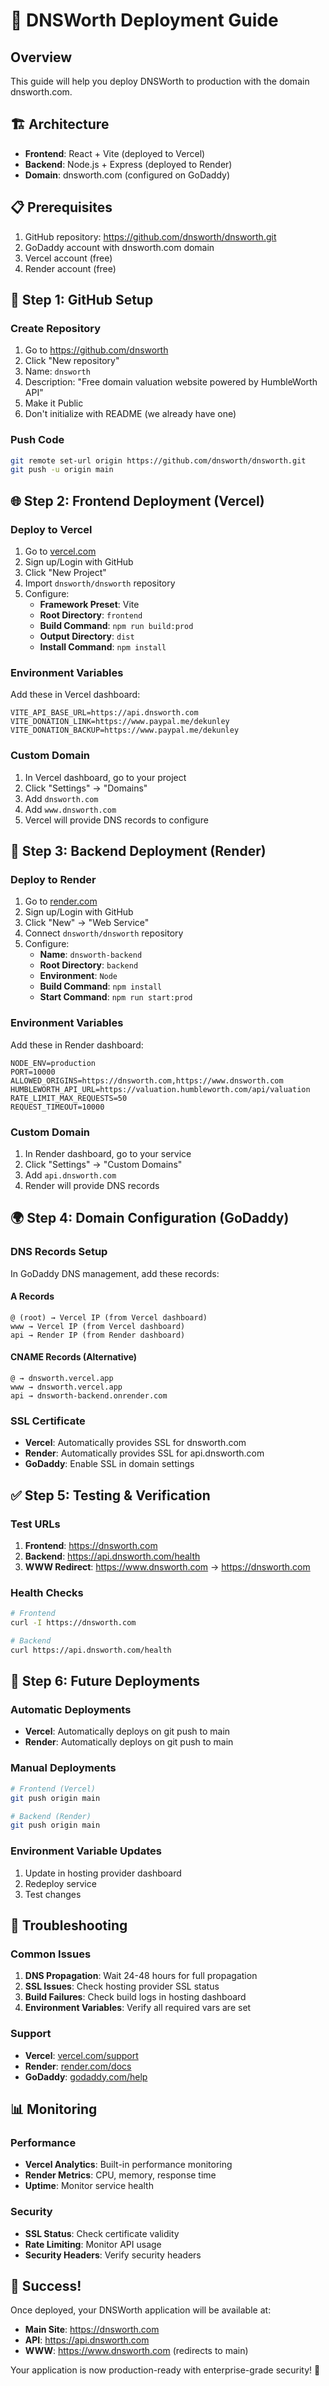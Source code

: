 # 🚀 DNSWorth Deployment Guide

## Overview
This guide will help you deploy DNSWorth to production with the domain dnsworth.com.

## 🏗️ Architecture
- **Frontend**: React + Vite (deployed to Vercel)
- **Backend**: Node.js + Express (deployed to Render)
- **Domain**: dnsworth.com (configured on GoDaddy)

## 📋 Prerequisites
1. GitHub repository: https://github.com/dnsworth/dnsworth.git
2. GoDaddy account with dnsworth.com domain
3. Vercel account (free)
4. Render account (free)

## 🎯 Step 1: GitHub Setup

### Create Repository
1. Go to https://github.com/dnsworth
2. Click "New repository"
3. Name: `dnsworth`
4. Description: "Free domain valuation website powered by HumbleWorth API"
5. Make it Public
6. Don't initialize with README (we already have one)

### Push Code
```bash
git remote set-url origin https://github.com/dnsworth/dnsworth.git
git push -u origin main
```

## 🌐 Step 2: Frontend Deployment (Vercel)

### Deploy to Vercel
1. Go to [vercel.com](https://vercel.com)
2. Sign up/Login with GitHub
3. Click "New Project"
4. Import `dnsworth/dnsworth` repository
5. Configure:
   - **Framework Preset**: Vite
   - **Root Directory**: `frontend`
   - **Build Command**: `npm run build:prod`
   - **Output Directory**: `dist`
   - **Install Command**: `npm install`

### Environment Variables
Add these in Vercel dashboard:
```
VITE_API_BASE_URL=https://api.dnsworth.com
VITE_DONATION_LINK=https://www.paypal.me/dekunley
VITE_DONATION_BACKUP=https://www.paypal.me/dekunley
```

### Custom Domain
1. In Vercel dashboard, go to your project
2. Click "Settings" → "Domains"
3. Add `dnsworth.com`
4. Add `www.dnsworth.com`
5. Vercel will provide DNS records to configure

## 🔧 Step 3: Backend Deployment (Render)

### Deploy to Render
1. Go to [render.com](https://render.com)
2. Sign up/Login with GitHub
3. Click "New" → "Web Service"
4. Connect `dnsworth/dnsworth` repository
5. Configure:
   - **Name**: `dnsworth-backend`
   - **Root Directory**: `backend`
   - **Environment**: `Node`
   - **Build Command**: `npm install`
   - **Start Command**: `npm run start:prod`

### Environment Variables
Add these in Render dashboard:
```
NODE_ENV=production
PORT=10000
ALLOWED_ORIGINS=https://dnsworth.com,https://www.dnsworth.com
HUMBLEWORTH_API_URL=https://valuation.humbleworth.com/api/valuation
RATE_LIMIT_MAX_REQUESTS=50
REQUEST_TIMEOUT=10000
```

### Custom Domain
1. In Render dashboard, go to your service
2. Click "Settings" → "Custom Domains"
3. Add `api.dnsworth.com`
4. Render will provide DNS records

## 🌍 Step 4: Domain Configuration (GoDaddy)

### DNS Records Setup
In GoDaddy DNS management, add these records:

#### A Records
```
@ (root) → Vercel IP (from Vercel dashboard)
www → Vercel IP (from Vercel dashboard)
api → Render IP (from Render dashboard)
```

#### CNAME Records (Alternative)
```
@ → dnsworth.vercel.app
www → dnsworth.vercel.app
api → dnsworth-backend.onrender.com
```

### SSL Certificate
- **Vercel**: Automatically provides SSL for dnsworth.com
- **Render**: Automatically provides SSL for api.dnsworth.com
- **GoDaddy**: Enable SSL in domain settings

## ✅ Step 5: Testing & Verification

### Test URLs
1. **Frontend**: https://dnsworth.com
2. **Backend**: https://api.dnsworth.com/health
3. **WWW Redirect**: https://www.dnsworth.com → https://dnsworth.com

### Health Checks
```bash
# Frontend
curl -I https://dnsworth.com

# Backend
curl https://api.dnsworth.com/health
```

## 🔄 Step 6: Future Deployments

### Automatic Deployments
- **Vercel**: Automatically deploys on git push to main
- **Render**: Automatically deploys on git push to main

### Manual Deployments
```bash
# Frontend (Vercel)
git push origin main

# Backend (Render)
git push origin main
```

### Environment Variable Updates
1. Update in hosting provider dashboard
2. Redeploy service
3. Test changes

## 🚨 Troubleshooting

### Common Issues
1. **DNS Propagation**: Wait 24-48 hours for full propagation
2. **SSL Issues**: Check hosting provider SSL status
3. **Build Failures**: Check build logs in hosting dashboard
4. **Environment Variables**: Verify all required vars are set

### Support
- **Vercel**: [vercel.com/support](https://vercel.com/support)
- **Render**: [render.com/docs](https://render.com/docs)
- **GoDaddy**: [godaddy.com/help](https://godaddy.com/help)

## 📊 Monitoring

### Performance
- **Vercel Analytics**: Built-in performance monitoring
- **Render Metrics**: CPU, memory, response time
- **Uptime**: Monitor service health

### Security
- **SSL Status**: Check certificate validity
- **Rate Limiting**: Monitor API usage
- **Security Headers**: Verify security headers

## 🎉 Success!
Once deployed, your DNSWorth application will be available at:
- **Main Site**: https://dnsworth.com
- **API**: https://api.dnsworth.com
- **WWW**: https://www.dnsworth.com (redirects to main)

Your application is now production-ready with enterprise-grade security! 🚀
